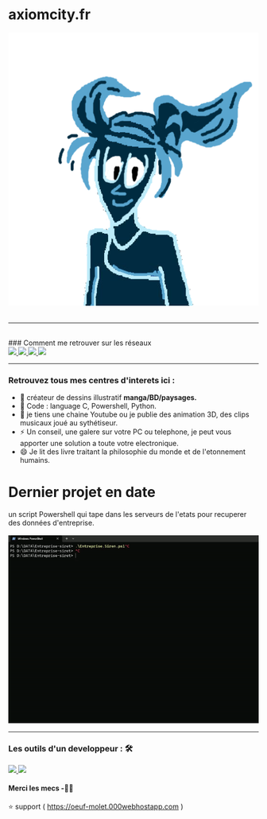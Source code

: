 # axiomcity.fr
<a  href="https://axiomcity.github.io">
  <img src="https://github.com/axiomcity/axiomcity.github.io/blob/main/images/m/001.png" style="height: 550px; "><br>
</a> 
<br><hr><br>
### Comment me retrouver sur les réseaux<br>
<a  href="https://www.youtube.com/@calculus-youtube">
  <img src="https://img.shields.io/badge/@calculusyoutube-%231572B6.svg?&style=for-the-badge&logo=youtube&logoColor=white">
</a> 
<a  href="https://www.instagram.com/davidos_insta2/">
  <img src="https://img.shields.io/badge/@davidosinsta2-%23D17536.svg?&style=for-the-badge&logo=instagram&logoColor=black" >
</a>
<a  href="https://oeuf-molet.000webhostapp.com">
  <img src="https://img.shields.io/badge/@Mon site-%7315150E.svg?&style=for-the-badge&logo=threads&logoColor=white">
</a> 
<a  href="https://github.com/dabergery?tab=repositories">
<img src="https://img.shields.io/badge/calculusgithub-%23563D7C.svg?&style=for-the-badge&logo=gitlab&logoColor=black">
</a> 
<br>
<hr>

### Retrouvez tous mes centres d'interets ici :

- 🌱 créateur de dessins illustratif <strong>manga/BD/paysages.</strong>
- 💬 Code : language C, Powershell, Python.
- 🎥 je tiens une chaine Youtube ou je publie des animation 3D, des clips musicaux joué au sythétiseur.
- ⚡ Un conseil, une galere sur votre PC ou telephone, je peut vous apporter une solution a toute votre electronique.
- 😄 Je lit des livre traitant la philosophie du monde et de l'etonnement humains.

# Dernier projet en date
<p> 
  un script Powershell qui tape dans les serveurs de l'etats pour recuperer des données d'entreprise.
  <br>
  <br>
<img src="https://github.com/dabergery/Entreprise-Siret/blob/main/Entreprise.Siren.gif"/>  
</p>
<hr>

### Les outils d'un developpeur : 🛠

<a  href="https://discord.com/channels/1150752357894848614/1150752358440128635">
<img src="https://img.shields.io/badge/Discord%20-%2314354C.svg?&style=for-the-badge&logo=discord&logoColor=white">   
</a>

<a  href="https://42lyon.fr/">
<img src="https://img.shields.io/badge/Ecole 42%20-%23563D7C.svg?&style=for-the-badge&logo=42&logoColor=%23F7DF1E">   
</a>

#### Merci les mecs -🙏🏼
⭐️ support ( https://oeuf-molet.000webhostapp.com )

